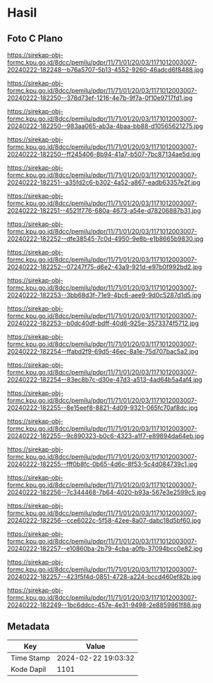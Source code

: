 # Hasil

## Foto C Plano

https://sirekap-obj-formc.kpu.go.id/8dcc/pemilu/pdpr/11/71/01/20/03/1171012003007-20240222-182248--b76a5707-5b13-4552-9260-46adcd6f8488.jpg

https://sirekap-obj-formc.kpu.go.id/8dcc/pemilu/pdpr/11/71/01/20/03/1171012003007-20240222-182250--378d73ef-1216-4e7b-9f7a-0f10e9717fd1.jpg

https://sirekap-obj-formc.kpu.go.id/8dcc/pemilu/pdpr/11/71/01/20/03/1171012003007-20240222-182250--983aa065-ab3a-4baa-bb88-d10565621275.jpg

https://sirekap-obj-formc.kpu.go.id/8dcc/pemilu/pdpr/11/71/01/20/03/1171012003007-20240222-182250--ff245406-8b94-41a7-b507-7bc87134ae5d.jpg

https://sirekap-obj-formc.kpu.go.id/8dcc/pemilu/pdpr/11/71/01/20/03/1171012003007-20240222-182251--a35fd2c6-b302-4a52-a867-eadb63357e2f.jpg

https://sirekap-obj-formc.kpu.go.id/8dcc/pemilu/pdpr/11/71/01/20/03/1171012003007-20240222-182251--4521f776-680a-4673-a54e-d78206887b31.jpg

https://sirekap-obj-formc.kpu.go.id/8dcc/pemilu/pdpr/11/71/01/20/03/1171012003007-20240222-182252--dfe38545-7c0d-4950-9e8b-e1b8665b9830.jpg

https://sirekap-obj-formc.kpu.go.id/8dcc/pemilu/pdpr/11/71/01/20/03/1171012003007-20240222-182252--07247f75-d6e2-43a9-921d-e97b0f992bd2.jpg

https://sirekap-obj-formc.kpu.go.id/8dcc/pemilu/pdpr/11/71/01/20/03/1171012003007-20240222-182253--3bb68d3f-71e9-4bc6-aee9-9d0c5287d1d5.jpg

https://sirekap-obj-formc.kpu.go.id/8dcc/pemilu/pdpr/11/71/01/20/03/1171012003007-20240222-182253--b0dc40df-bdff-40d6-925e-3573374f5712.jpg

https://sirekap-obj-formc.kpu.go.id/8dcc/pemilu/pdpr/11/71/01/20/03/1171012003007-20240222-182254--ffabd2f9-69d5-46ec-8a1e-75d707bac5a2.jpg

https://sirekap-obj-formc.kpu.go.id/8dcc/pemilu/pdpr/11/71/01/20/03/1171012003007-20240222-182254--83ec8b7c-d30e-47d3-a513-4ad64b5a4af4.jpg

https://sirekap-obj-formc.kpu.go.id/8dcc/pemilu/pdpr/11/71/01/20/03/1171012003007-20240222-182255--8e15eef8-8821-4d09-9321-065fc70af8dc.jpg

https://sirekap-obj-formc.kpu.go.id/8dcc/pemilu/pdpr/11/71/01/20/03/1171012003007-20240222-182255--9c890323-b0c6-4323-a1f7-e89894da64eb.jpg

https://sirekap-obj-formc.kpu.go.id/8dcc/pemilu/pdpr/11/71/01/20/03/1171012003007-20240222-182255--fff0b8fc-0b65-4d6c-8f53-5c4d084739c1.jpg

https://sirekap-obj-formc.kpu.go.id/8dcc/pemilu/pdpr/11/71/01/20/03/1171012003007-20240222-182256--7c344468-7b64-4020-b93a-567e3e2599c5.jpg

https://sirekap-obj-formc.kpu.go.id/8dcc/pemilu/pdpr/11/71/01/20/03/1171012003007-20240222-182256--cce6022c-5f58-42ee-8a07-dabc18d5bf60.jpg

https://sirekap-obj-formc.kpu.go.id/8dcc/pemilu/pdpr/11/71/01/20/03/1171012003007-20240222-182257--e10860ba-2b79-4cba-a0fb-37094bcc0e82.jpg

https://sirekap-obj-formc.kpu.go.id/8dcc/pemilu/pdpr/11/71/01/20/03/1171012003007-20240222-182257--423f5f4d-0851-4728-a224-bccd460ef82b.jpg

https://sirekap-obj-formc.kpu.go.id/8dcc/pemilu/pdpr/11/71/01/20/03/1171012003007-20240222-182249--1bc6ddcc-457e-4e31-9498-2e8859861f88.jpg


## Metadata

| Key        | Value               |
| ---------- | ------------------- |
| Time Stamp | 2024-02-22 19:03:32 |
| Kode Dapil | 1101                |



